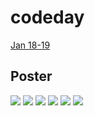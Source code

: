 # codeday

[Jan 18-19](http://codeday.org/)

## Poster

![](http://postercabaret.com/media/catalog/product/m/i/micahgetup2.jpg)
![](http://thumbs2.ebaystatic.com/d/l225/m/mI4oapTGrHicJkLnalTJJjg.jpg)
![](http://gigposters.com/posters/TN_122394.JPG)
![](http://www.lincolnhallchicago.com/assets/root/images/posters/TheGetUpKidsFull.jpg)
![](http://www.pamusicscene.com/wp-content/uploads/2010/04/Wilco-Scranton-Poster.jpg)
![](http://thequeso.com/wp-content/uploads/tadfeist.jpg)

